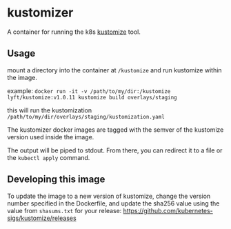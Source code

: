 # kustomizer
A container for running the k8s [kustomize](https://github.com/kubernetes-sigs/kustomize) tool.

## Usage

mount a directory into the container at `/kustomize` and run kustomize within the image.

example: `docker run -it -v /path/to/my/dir:/kustomize lyft/kustomize:v1.0.11 kustomize build overlays/staging`

this will run the kustomization `/path/to/my/dir/overlays/staging/kustomization.yaml`

The kustomizer docker images are tagged with the semver of the kustomize version used inside the image.

The output will be piped to stdout. From there, you can redirect it to a file or the ``kubectl apply`` command.

## Developing this image

To update the image to a new version of kustomize, change the version number specified in the Dockerfile, and update the sha256 value using the value from ``shasums.txt`` for your release: https://github.com/kubernetes-sigs/kustomize/releases
